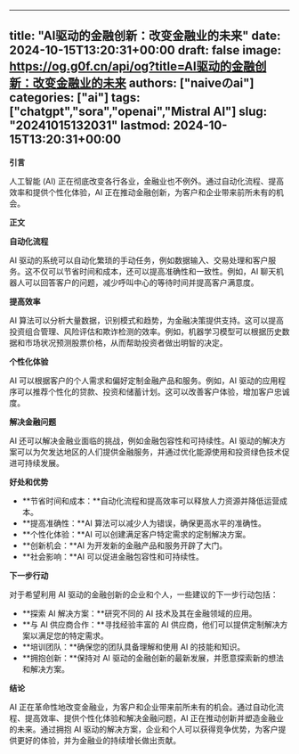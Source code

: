 
---
title: "AI驱动的金融创新：改变金融业的未来"
date: 2024-10-15T13:20:31+00:00
draft: false
image: https://og.g0f.cn/api/og?title=AI驱动的金融创新：改变金融业的未来
authors: ["naiveのai"]
categories: ["ai"]
tags: ["chatgpt","sora","openai","Mistral AI"]
slug: "20241015132031"
lastmod: 2024-10-15T13:20:31+00:00
---
**引言**

人工智能 (AI) 正在彻底改变各行各业，金融业也不例外。通过自动化流程、提高效率和提供个性化体验，AI 正在推动金融创新，为客户和企业带来前所未有的机会。

**正文**

**自动化流程**

AI 驱动的系统可以自动化繁琐的手动任务，例如数据输入、交易处理和客户服务。这不仅可以节省时间和成本，还可以提高准确性和一致性。例如，AI 聊天机器人可以回答客户的问题，减少呼叫中心的等待时间并提高客户满意度。

**提高效率**

AI 算法可以分析大量数据，识别模式和趋势，为金融决策提供支持。这可以提高投资组合管理、风险评估和欺诈检测的效率。例如，机器学习模型可以根据历史数据和市场状况预测股票价格，从而帮助投资者做出明智的决定。

**个性化体验**

AI 可以根据客户的个人需求和偏好定制金融产品和服务。例如，AI 驱动的应用程序可以推荐个性化的贷款、投资和储蓄计划。这可以改善客户体验，增加客户忠诚度。

**解决金融问题**

AI 还可以解决金融业面临的挑战，例如金融包容性和可持续性。AI 驱动的解决方案可以为欠发达地区的人们提供金融服务，并通过优化能源使用和投资绿色技术促进可持续发展。

**好处和优势**

* **节省时间和成本：**自动化流程和提高效率可以释放人力资源并降低运营成本。
* **提高准确性：**AI 算法可以减少人为错误，确保更高水平的准确性。
* **个性化体验：**AI 可以创建满足客户特定需求的定制解决方案。
* **创新机会：**AI 为开发新的金融产品和服务开辟了大门。
* **社会影响：**AI 可以促进金融包容性和可持续性。

**下一步行动**

对于希望利用 AI 驱动的金融创新的企业和个人，一些建议的下一步行动包括：

* **探索 AI 解决方案：**研究不同的 AI 技术及其在金融领域的应用。
* **与 AI 供应商合作：**寻找经验丰富的 AI 供应商，他们可以提供定制解决方案以满足您的特定需求。
* **培训团队：**确保您的团队具备理解和使用 AI 的技能和知识。
* **拥抱创新：**保持对 AI 驱动的金融创新的最新发展，并愿意探索新的想法和解决方案。

**结论**

AI 正在革命性地改变金融业，为客户和企业带来前所未有的机会。通过自动化流程、提高效率、提供个性化体验和解决金融问题，AI 正在推动创新并塑造金融业的未来。通过拥抱 AI 驱动的解决方案，企业和个人可以获得竞争优势，为客户提供更好的体验，并为金融业的持续增长做出贡献。